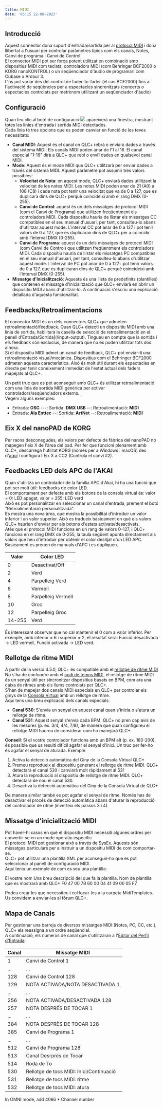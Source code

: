 ```yaml
---
title: MIDI
date: '05:15 22-08-2023'
---
```


Introducció
------------

Aquest connector dona suport d'entrada/sortida per al  [protocol MIDI](https://en.wikipedia.org/wiki/MIDI) i dona llibertat a l'usuari per controlar paràmetres típics com els canals, Notes, Canvi de programa i Canvi de Control.  
El connector MIDI pot ser força potent utilitzat en combinació amb dispositius MIDI com teclats, controladors MIDI (com Behringer BCF2000 o KORG nanoKONTROL) o un seqüenciador d'àudio de programari com Cubase o Ardour 3.  
L'ús pot variar des del control de fader-to-fader (el cas BCF2000) fins a l'activació de seqüències per a espectacles sincronitzats (concerts o espectacles controlats per metrònom utilitzant un seqüenciador d'àudio)

Configuració
-------------

Quan feu clic al botó de configuració ![](/basics/configure.png) apareixerà una finestra, mostrant totes les línies d'entrada i sortida MIDI detectades.  
Cada línia té tres opcions que es poden canviar en funció de les teves necessitats:

* **Canal MIDI**: Aquest és el canal on QLC+ rebrà o enviarà dades a través del sistema MIDI. Els canals MIDI poden anar de l'1 al 16. El canal especial "1-16" dirà a QLC+ que rebi o enviï dades en qualsevol canal MIDI.
* **Mode**: Aquest és el mode MIDI que QLC+ utilitzarà per enviar dades a través del sistema MIDI. Aquest paràmetre pot assumir tres valors possibles:
    * **Velocitat de Nota**: en aquest mode, QLC+ enviarà dades utilitzant la velocitat de les notes MIDI. Les notes MIDI poden anar de 21 (A0) a 108 (C8) i cada nota pot tenir una velocitat que va de 0 a 127, que es duplicarà dins de QLC+ perquè coincideixi amb el rang DMX (0-255).
    * **Canvi de Control**: aquest és un dels missatges de protocol MIDI (com el Canvi de Programa) que utilitzen freqüentment els controladors MIDI. Cada dispositiu hauria de llistar els missatges CC compatibles en el seu manual d'usuari, per tant, consulteu-lo abans d'utilitzar aquest mode. L'interval CC pot anar de 0 a 127 i pot tenir valors de 0 a 127, que es duplicaran dins de QLC+ per a coincidir amb l'interval DMX (0-255).
    * **Canvi de Programa**: aquest és un dels missatges de protocol MIDI (com Canvi de Control) que utilitzen freqüentment els controladors MIDI. Cada dispositiu hauria de llistar els missatges PC compatibles en el seu manual d'usuari, per tant, consulteu-lo abans d'utilitzar aquest mode. L'interval de PC pot anar de 0 a 127 i pot tenir valors de 0 a 127, que es duplicaran dins de QLC+ perquè coincideixi amb l'interval DMX (0-255).
* **Missatge d'Inicialització**: Aquesta és una llista de predefinits (plantilles) que contenen el missatge d'inicialització que QLC+ enviarà en obrir un dispositiu MIDI abans d'utilitzar-lo. A continuació s'escriu una explicació detallada d'aquesta funcionalitat.

Feedbacks/Retroalimentacions
---------

El connector MIDI és un dels connectors QLC+ que admeten retroalimentació/feedback. Quan QLC+ detecti un dispositiu MIDI amb una línia de sortida, habilitarà la casella de selecció de retroalimentació en el panell d'Entrada/Sortida](/input-output). Tingueu en compte que la sortida i els feedback són exclusius, de manera que no es poden utilitzar tots dos alhora.  
Si el dispositiu MIDI admet un canal de feedback, QLC+ pot enviar-li una retroalimentació visual/mecànica. Dispositius com el Behringer BCF2000 admeten aquesta característica. Això és molt útil durant els espectacles en directe per tenir coneixement immediat de l'estat actual dels faders mapejats al QLC+.

Un petit truc que es pot aconseguir amb QLC+ és utilitzar retroalimentació com una línia de sortida MIDI genèrica per activar controladors/seqüenciadors externs.  
Vegem alguns exemples:

* Entrada: **OSC** ---\: Sortida: **DMX USB** --\: Retroalimentació: **MIDI**
* Entrada: **Ala Enttec** --\: Sortida: **ArtNet** --\: Retroalimentació: **MIDI**

Eix X del nanoPAD de KORG
-------------------

Per raons desconegudes, els valors per defecte de fàbrica del nanoPAD no mapegen l'eix X de l'àrea del pad. Per fer que funcioni plenament amb QLC+, descarrega l'utilitat KORG (només per a Windows i macOS) des d'[aquí](http://i.korg.com/SupportPage.aspx?productid=415) i configura l'Eix X a CC2 (Controla el canvi #2).

Feedbacks LED dels APC de l'AKAI
----------------------

Quan s'utilitza un controlador de la família APC d'Akai, hi ha una funció que pot ser molt útil: feedbacks de color LED.  
El comportament per defecte amb els botons de la consola virtual és: valor = 0: LED apagat, valor = 255: LED verd  
Això es pot personalitzar en seleccionar un canal d'entrada, prement el botó "Retroalimentació personalitzada".  
Es mostra una nova àrea, que mostra la possibilitat d'introduir un valor inferior i un valor superior. Això es tradueix bàsicament en què els valors QLC+ haurien d'enviar per als botons d'estats activats/desactivats.  
Atès que el protocol MIDI funciona en un rang de valors 0-127, i QLC+ funciona en el rang DMX de 0-255, la taula següent apunta directament als valors que heu d'introduir per obtenir el color desitjat d'un LED APC. Bàsicament es prenen de manuals d'APC i es dupliquen.

| Valor | Color LED |
| --- | --- |
| 0 | Desactivat/Off |
| 2 | Verd |
| 4 | Parpelleig Verd |
| 6 | Vermell |
| 8 | Parpelleig Vermell |
| 10 | Groc |
| 12 | Parpelleig Groc |
| 14-255 | Verd |

És interessant observar que no cal mantenir el 0 com a valor inferior. Per exemple, amb inferior = 6 i superior = 2, el resultat serà: Funció desactivada -> LED vermell, Funció activada -> LED verd.

Rellotge de ritme MIDI
---------------

A partir de la versió 4.5.0, QLC+ és compatible amb el [rellotge de ritme MIDI](https://en.wikipedia.org/wiki/MIDI_beat_clock)  
No s'ha de confondre amb el [codi de temps MIDI](https://en.wikipedia.org/wiki/MIDI_timecode), el rellotge de ritme MIDI és un senyal útil per sincronitzar dispositius basats en BPM, com ara una caixa de ritmes amb els llums controlats per QLC+.  
S'han de mapejar dos canals MIDI especials en QLC+ per controlar els ginys de la [Consola Virtual](/virtual-console) amb un rellotge de ritme.  
Aquí tens una breu explicació dels canals especials:

* **Canal 530**: S'envia un senyal en aquest canal quan s'inicia o s'atura un rellotge de ritme.
* **Canal 531**: Aquest senyal s'envia cada BPM. QLC+ no pren cap avís de les mesures (p. ex. 3/4, 4/4, 7/8), de manera que quan configureu el rellotge MIDI haureu de considerar com ho manejarà QLC+.


**Consell**: Si el vostre controlador funciona amb un BPM alt (p. ex. 180-200), és possible que us resulti difícil agafar el senyal d'inici. Un truc per fer-ho és agafar el senyal de aturada. Exemple:

1. Activa la detecció automàtica del Giny de la Consola Virtual QLC+
2. Premeu reprodueix al dispositiu generant el rellotge de ritme MIDI. QLC+ detectarà el canal 530 i canviarà molt ràpidament al 531
3. Atura la reproducció al dispositiu de rellotge de ritme MIDI. QLC+ detectarà de nou el canal 530.
4. Desactiva la detecció automàtica del Giny de la Consola Virtual de QLC+

De manera similar també es pot agafar el senyal de ritme. Només has de desactivar el procés de detecció automàtica abans d'aturar la reproducció del controlador de ritme (inverteix els passos 3 i 4).

Missatge d'inicialització MIDI
---------------------------

Pot haver-hi casos en què el dispositiu MIDI necessiti algunes ordres per convertir-se en un mode operatiu específic  
El protocol MIDI pot gestionar això a través de SysEx. Aquests són missatges particulars per a instruir a un dispositiu MIDI de com comportar-se.  
QLC+ pot utilitzar una plantilla XML per aconseguir-ho que es pot seleccionar al panell de configuració MIDI.  
Aquí teniu un exemple de com es veu una plantilla:

<!DOCTYPE MidiTemplate>
<MidiTemplate>
<Creator>
<Author>El vostre nom</Author>
</Creator>
<Description>Una breu descripció del que fa la plantilla.</Description>
<Name>Nom de plantilla que es mostrarà amb QLC+</Name>
<InitMessage>F0 47 00 7B 60 00 04 41 09 00 05 F7</InitMessage>
</MidiTemplate>

Podeu crear les que necessiteu i col·locar-les a la carpeta MidiTemplates.  
Us convidem a enviar-les al fòrum QLC+.

Mapa de Canals
-----------------

Per gestionar una barreja de diversos missatges MIDI (Notes, PC, CC, etc.), QLC+ els reassigna a un ordre seqüencial.  
A continuació, els números de canal que s'utilitzaran a l'[Editor del Perfil d'Entrada](/input-output/input-profiles):

| Canal | Missatge MIDI |
| --- | --- |
| 1 | Canvi de Control 1 |
| ... | ... |
| 128 | Canvi de Control 128 |
| 129 | NOTA ACTIVADA/NOTA DESACTIVADA 1 |
| ... | ... |
| 256 | NOTA ACTIVADA/DESACTIVADA 128 |
| 257 | NOTA DESPRÉS DE TOCAR 1 |
| ... | ... |
| 384 | NOTA DESPRÈS DE TOCAR 128 |
| 385 | Canvi de Programa 1 |
| ... | ... |
| 512 | Canvi de Programa 128 |
| 513 | Canal Desrprès de Tocar |
| 514 | Roda de To |
| 530 | Rellotge de tocs MIDI: Inici/Continuació |
| 531 | Rellotge de tocs MIDI: ritme |
| 532 | Rellotge de tocs MIDI: atura |

In OMNI mode, add 4096 * Channel number